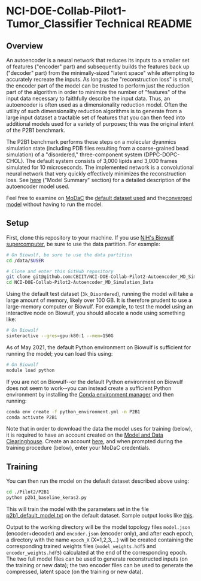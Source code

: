 # NCI-DOE-Collab-Pilot1-Tumor_Classifier Technical README

## Overview

An autoencoder is a neural network that reduces its inputs to a smaller set of features ("encoder" part) and subsequently builds the features back up ("decoder" part) from the minimally-sized "latent space" while attempting to accurately recreate the inputs. As long as the "reconstruction loss" is small, the encoder part of the model can be trusted to perform just the reduction part of the algorithm in order to minimize the number of "features" of the input data necessary to faithfully describe the input data. Thus, an autoencoder is often used as a dimensionality reduction model. Often the utility of such dimensionality reduction algorithms is to generate from a large input dataset a tractable set of features that you can then feed into additional models used for a variety of purposes; this was the original intent of the P2B1 benchmark.

The P2B1 benchmark performs these steps on a molecular dyanmics simulation state (including PDB files resulting from a coarse-grained bead simulation) of a "disordered," three-component system (DPPC-DOPC-CHOL). The default system consists of 3,000 lipids and 3,000 frames simulated for 10 microseconds. The implemented network is a convolutional neural network that very quickly effectively minimizes the reconstruction loss. See [here](./p2b1_sample_output.txt) ("Model Summary" section) for a detailed description of the autoencoder model used.

Feel free to examine on [MoDaC](https://modac.cancer.gov) the [default dataset used](https://modac.cancer.gov/searchTab?dme_data_id=NCI-DME-MS01-7654212) and the[converged model](https://modac.cancer.gov/searchTab?dme_data_id=NCI-DME-MS01-7681692) without having to run the  model.

## Setup

First, clone this repository to your machine. If you use [NIH's Biowulf supercomputer](https://hpc.nih.gov), be sure to use the data partition. For example:

```bash
# On Biowulf, be sure to use the data partition
cd /data/$USER

# Clone and enter this GitHub repository
git clone git@github.com:CBIIT/NCI-DOE-Collab-Pilot2-Autoencoder_MD_Simulation_Data.git
cd NCI-DOE-Collab-Pilot2-Autoencoder_MD_Simulation_Data
```

Using the default test dataset (`3k_Disordered`), running the model will take a large amount of memory, likely over 100 GB. It is therefore prudent to use a large-memory computer or Biowulf. For example, to test the model using an interactive node on Biowulf, you should allocate a node using something like:

```bash
# On Biowulf
sinteractive --gres=gpu:k80:1 --mem=150G
```

As of May 2021, the default Python environment on Biowulf is sufficient for running the model; you can load this using:

```bash
# On Biowulf
module load python
```

If you are not on Biowulf--or the default Python environment on Biowulf does not seem to work--you can instead create a sufficient Python environment by installing the [Conda environment manager](https://docs.conda.io/en/latest) and then running:

```bash
conda env create -f python_environment.yml -n P2B1
conda activate P2B1
```

Note that in order to download the data the model uses for training (below), it is required to have an account created on the [Model and Data Clearinghouse](https://modac.cancer.gov). Create an account [here](https://modac.cancer.gov/loginTab), and when prompted during the training procedure (below), enter your MoDaC credentials.

## Training

You can then run the model on the default dataset described above using:

```bash
cd ./Pilot2/P2B1
python p2b1_baseline_keras2.py
```

This will train the model with the parameters set in the file [p2b1_default_model.txt](./p2b1_default_model.txt) on the default dataset. Sample output looks like [this](./p2b1_sample_output.txt).

Output to the working directory will be the model topology files `model.json` (encoder+decoder) and `encoder.json` (encoder only), and after each epoch, a directory with the name `epoch_X` (X=1,2,3,...) will be created containing the corresponding trained weights files (`model_weights.hdf5` and `encoder_weights.hdf5`) calculated at the end of the corresponding epoch. The two full model files can be used to generate reconstructed inputs (on the training or new data); the two encoder files can be used to generate the compressed, latent space (on the training or new data).
